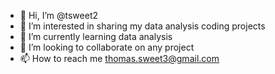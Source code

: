 - 👋 Hi, I’m @tsweet2
- 👀 I’m interested in sharing my data analysis coding projects
- 🌱 I’m currently learning data analysis
- 💞️ I’m looking to collaborate on any project
- 📫 How to reach me thomas.sweet3@gmail.com

<!---
tsweet2/tsweet2 is a ✨ special ✨ repository because its `README.md` (this file) appears on your GitHub profile.
You can click the Preview link to take a look at your changes.
--->
